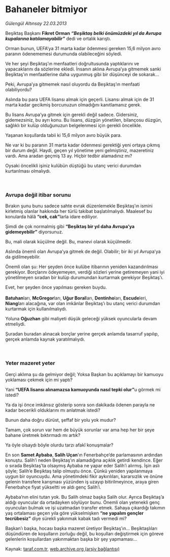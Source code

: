 # Bahaneler bitmiyor 

*Gülengül Altınsay 22.03.2013*

<div class="yazi"><p>Beşiktaş Başkanı <b>Fikret Orman</b> <b><i>“Beşiktaş belki önümüzdeki yıl da Avrupa kupalarına katılamayabilir”</i></b> dedi ve ortalık karıştı.</p>
<p>Orman bunun, UEFA’ya 31 marta kadar ödenmesi gereken 15,6 milyon avro paranın ödenememesi durumunda olabileceğini söyledi. </p>
<p>Ve her şeyi Beşiktaş’ın menfaatleri doğrultusunda yaptıklarını ve yapacaklarını da sözlerine ekledi. İnsanın aklına Avrupa’ya gitmemek sanki Beşiktaş’ın menfaatlerine daha uygunmuş gibi bir düşünceyi de sokarak...</p>
<p>Peki, Avrupa’ya gitmemek nasıl oluyordu da Beşiktaş’ın menfaati olabiliyordu?</p>
<p>Aslında bu para UEFA lisansı almak için geçerli. Lisansı almak için de 31 marta kadar gecikmiş borcunuzun olmadığını kanıtlamanız gerek.</p>
<p>Bu lisans Avrupa’ya gitmek için gerekli değil sadece. Gidersiniz, gidemezsiniz, bu ayrı konu. Bu lisans, düzgün yönetilen, bilançosu düzgün, sağlıklı bir kulüp olduğunuzun belgelenmesi için gerekli öncelikle.</p>
<p>Yaşanan koşullarda tabii ki 15,6 milyon avro büyük para.</p>
<p>Ne var ki bu paranın 31 marta kadar ödenmesi gerektiği yeni ortaya çıkmış bir durum değil. Haydi, geçen yıl yönetime yeni gelmiştiniz, mazeretiniz vardı. Ama aradan geçmiş 13 ay. Hiçbir tedbir alamadınız mı?</p>
<p>Oysaki öncelikli işiniz kulübün düştüğü bu utanç verici durumdan kurtarılması olmalıydı.<br/><br/><br/></p>
<h3>Avrupa değil itibar sorunu</h3>
<p>Bırakın şunu bunu sadece sahte evrak düzenlemekle Beşiktaş’ın ismini kirletmiş olanlar hakkında her türlü takibat başlatılmalıydı. Maalesef bu konularda hâlâ <b>“cek, cak”</b>larla idare ediliyor. </p>
<p>Şimdi de çok normalmiş gibi <b>“Beşiktaş bir yıl daha Avrupa’ya gidemeyebilir”</b> diyorsunuz.</p>
<p>Bu, mali olarak küçülme değil. Bu, manevi olarak küçülmedir.</p>
<p>Aslında önemli olan Avrupa’ya gitmek de değil. Olabilir; bir iki yıl Avrupa’ya da gidilmeyebilir. </p>
<p>Önemli olan şu: Her şeyden önce kulübe itibarının yeniden kazandırılması gerekiyor. Borçlarını ödeyemeyen, verdiği sözleri yerine getiremeyen yani iyi yönetilmeyen sıradan bir kulüp durumundan kurtarmak gerekiyor Beşiktaş’ı.</p>
<p>Evet, her şeyden önce yapılması gereken buydu.<br/><br/><b>Batuhan</b>ları, <b>McGregor</b>ları, <b>Uğur Boral</b>ları, <b>Dentinho</b>ları, <b>Escude</b>leri, <b>Niang</b>ları alacağına, var olan imkânlar Beşiktaş’ı bu utanç verici durumdan kurtarmak için kullanılmalıydı.</p>
<p>Yoluna <b>Oğuzhan</b> gibi maliyeti düşük geleceği yüksek oyuncularla devam etmeliydi.</p>
<p>Şuradan buradan alınacak borçlar yerine gerçek anlamda tasarruf yapılıp, gerçek anlamda kaynak yaratılmalıydı.<br/><br/><br/></p>
<h3>Yeter mazeret yeter</h3>
<p>Gerçi aklıma şu da gelmiyor değil; Yoksa Başkan bu açıklamayı bir kamuoyu yoklaması çekmek için mi yaptı?</p>
<p>Yani <b>“UEFA lisansı alınamazsa kamuoyunda nasıl tepki olur”</b>u görmek mi istedi?</p>
<p>Ya da işi önce imkânsız gösterip sonra son dakikada ödenen parayla ne kadar becerikli olduklarını mı anlatmak istedi?</p>
<p>Bunun daha doğru dürüst, şeffaf bir yolu yok mudur? </p>
<p>Tamam, çok sorun var hem de büyük sorunlar var ama hep her bir şeye bahane üretmek bıktırmadı mı artık?</p>
<p>Ya öyle olsaydı böyle olurdu tarzı afakî konuşmalar?</p>
<p>En son <b>Samet Aybaba</b>, <b>Salih Uçan</b>’ın Fenerbahçe’de parlamasının ardından konuştu. Salih’i neden Beşiktaş’ın alamadığına açıklık getirdi kendince. Eğer o sırada Beşiktaş’ta olsaymış Aybaba ne yapar eder Salih’i alırmış. İşin aslı şöyle; Salih’e Beşiktaş talip olmuştu önce. Çünkü yeniden yapılanmaya uygun bir oyuncuydu. Ama yönetimdeki fikir aykırılıları, kararsızlık ve önüne gelenin transfere karışması yüzünden iş uzayıp bitirilmeyince, araya giren Fenerbahçe fiyat yükseltti ve aldı genç Salih’i.</p>
<p>Aybaba’nın elini tutan yok. Bu Salih olmaz başka Salih olur. Ayrıca Beşiktaş’a aldığı oyuncular da ortadayken söylüyor bunu. Önemli olan yetenekli genç oyuncuları bulmak ve işi uzatmadan transfer etmek. Sahaya çıkardığı takımın yaş ortalaması geçen yıla göre yükselmişken <b>“ne yapalım gençler tecrübesiz”</b> diye sürekli yakınmak kabak tadı vermedi mi?</p>
<p>Başkan’ı başka, hocası başka mazeret üretiyor Beşiktaş’ın... Beşiktaşlıları düşündüren de koşulların zorluğu değil, bu koşulları değiştirmek için göreve gelenlerin koşullardan yakınmaktan başka bir şey yapmaması...</p>
</div>

Kaynak: [taraf.com.tr](http://www.taraf.com.tr/gulengul-altinsay/makale-bahaneler-bitmiyor.htm), [web.archive.org (arşiv bağlantısı)](http://web.archive.org/web/20131107112715/http://www.taraf.com.tr/gulengul-altinsay/makale-bahaneler-bitmiyor.htm)
